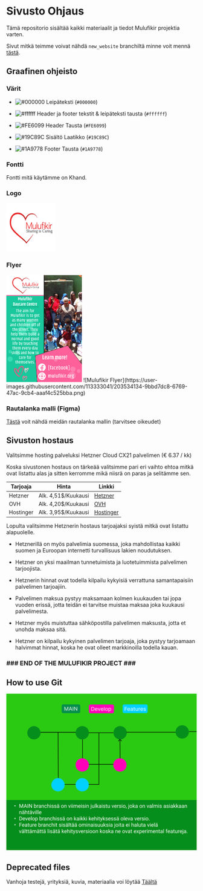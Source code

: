 # Sivusto Ohjaus

Tämä repositorio sisältää kaikki materiaalit ja tiedot Mulufikir projektia varten.

Sivut mitkä teimme voivat nähdä `new_website` branchiltä minne voit mennä [tästä](https://github.com/Koodiluola4/sivusto-ohjaus/tree/new_website).

## Graafinen ohjeisto

### Värit

- ![#000000](https://placehold.co/15x15/000000/000000.png) Leipäteksti (`#000000`)

- ![#ffffff](https://placehold.co/15x15/ffffff/ffffff.png) Header ja footer tekstit & leipäteksti tausta (`#ffffff`)

- ![#FE6099](https://placehold.co/15x15/FE6099/FE6099.png) Header Tausta (`#FE6099`)

- ![#19C89C](https://placehold.co/15x15/19C89C/19C89C.png) Sisältö Laatikko (`#19C89C`)

- ![#1A9778](https://placehold.co/15x15/1A9778/1A9778.png) Footer Tausta (`#1A9778`)

### Fontti

Fontti mitä käytämme on Khand.

### Logo

<div>
    <img src="/materiaali/logo/mulufikir_logo.svg" width="128" height="128">
</div>

### Flyer

<div>
    <img src="/materiaali/flyer/flyer.png" width="200">
    ![Mulufikir Flyer](https://user-images.githubusercontent.com/113333041/203534134-9bbd7dc8-6769-47ac-9cb4-aaaf4c525bba.png)
</div>


### Rautalanka malli (Figma)

[Tästä](http://gg.gg/shortlink1dxd) voit nähdä meidän rautalanka mallin (tarvitsee oikeudet)

## Sivuston hostaus

Valitsimme hosting palveluksi Hetzner Cloud CX21 palvelimen (€ 6.37 / kk)

Koska sivustonen hostaus on tärkeää valitsimme pari eri vaihto ehtoa mitkä ovat listattu alas ja sitten kerromme mikä niisrä on paras ja selitämme sen.

| Tarjoaja  | Hinta               | Linkki                                                       |
|-----------|---------------------|--------------------------------------------------------------|
| Hetzner   | Alk. 4,51$/Kuukausi | [Hetzner](https://www.hetzner.com/cloud)                    |
| OVH       | Alk. 4,20$/Kuukausi | [OVH](https://www.ovhcloud.com/en/vps/)                     |
| Hostinger | Alk. 3,95$/Kuukausi | [Hostinger](https://www.hostinger.fi/vps-virtuaalipalvelin) |

Lopulta valitsimme Hetznerin hostaus tarjoajaksi syistä mitkä ovat listattu alapuolelle.

- Hetznerillä on myös palvelimia suomessa, joka mahdollistaa kaikki suomen ja Euroopan internetti turvallisuus lakien noudutuksen. 

- Hetzner on yksi maailman tunnetuimista ja luotetuimmista palvelimen tarjoojista.

- Hetznerin hinnat ovat todella kilpailu kykyisiä verrattuna samantapaisiin palvelimen tarjoajiin. 

- Palvelimen maksua pystyy maksamaan kolmen kuukauden tai jopa vuoden erissä, jotta teidän ei tarvitse muistaa maksaa joka kuukausi palvelimesta. 

- Hetzner myös muistuttaa sähköpostilla palvelimen maksusta, jotta et unohda maksaa sitä.

- Hetzner on kilpailu kykyinen palvelimen tarjoaja, joka pystyy tarjoamaan halvimmat hinnat, koska he ovat olleet markkinoilla todella kauan. 

### ### END OF THE MULUFIKIR PROJECT \###

## How to use Git

![GitUsage](materiaali/deprecated/git.png)

## Deprecated files

Vanhoja testejä, yrityksiä, kuvia, materiaalia voi löytää [Täältä](https://github.com/Koodiluola4/sivusto-ohjaus/tree/master/materiaali/deprecated)

